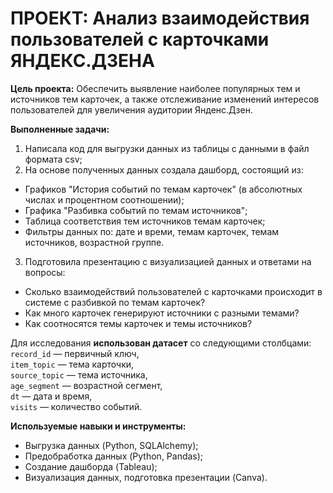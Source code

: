# ПРОЕКТ: Анализ взаимодействия пользователей с карточками ЯНДЕКС.ДЗЕНA
**Цель проекта:** Обеспечить выявление наиболее популярных тем и источников тем карточек, а также отслеживание изменений интересов пользователей для увеличения аудитории Янденс.Дзен. 

**Выполненные задачи:**
1. Написала код для выгрузки данных из таблицы с данными в файл формата csv;
2. На основе полученных данных создала дашборд, состоящий из:
- Графиков "История событий по темам карточек" (в абсолютных числах и процентном соотношении);
- Графика "Разбивка событий по темам источников";
- Таблица соответствия тем источников темам карточек;
- Фильтры данных по: дате и времи, темам карточек, темам источников, возрастной группе.
3. Подготовила презентацию с визуализацией данных и ответами на вопросы:
  - Cколько взаимодействий пользователей с карточками происходит в системе с разбивкой по темам карточек?
  - Как много карточек генерируют источники с разными темами?
  - Как соотносятся темы карточек и темы источников? 
  
Для исследования **использован датасет** со следующими столбцами:  
`record_id` — первичный ключ,   
`item_topic` — тема карточки,  
`source_topic` — тема источника,  
`age_segment` — возрастной сегмент,  
`dt` — дата и время,  
`visits` — количество событий.    

**Используемые навыки и инструменты:**
* Выгрузка данных (Python, SQLAlchemy);
* Предобработка данных (Python, Pandas);
* Создание дашборда (Tableau);
* Визуализация данных, подготовка презентации (Canva).

